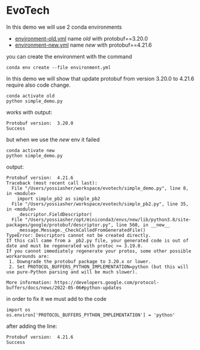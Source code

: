 # EvoTech
In this demo we will use 2 conda environments
* [environment-old.yml](environment-old.yml) name *old* with protobuf==3.20.0 
* [environment-new.yml](environment-new.yml) name *new* with protobuf==4.21.6

you can create the environment with the command

`conda env create --file environment.yml`

In this demo we will show that update protobuf from version 3.20.0 to 4.21.6 require also code change.

```
conda activate old
python simple_demo.py
```
works with output:
```
Protobuf version:  3.20.0
Success
```
but when we use the *new* env it failed
```
conda activate new
python simple_demo.py
```
output:
```
Protobuf version:  4.21.6
Traceback (most recent call last):
  File "/Users/yossiasher/workspace/evotech/simple_demo.py", line 8, in <module>
    import simple_pb2 as simple_pb2
  File "/Users/yossiasher/workspace/evotech/simple_pb2.py", line 35, in <module>
    _descriptor.FieldDescriptor(
  File "/Users/yossiasher/opt/miniconda3/envs/new/lib/python3.8/site-packages/google/protobuf/descriptor.py", line 560, in __new__
    _message.Message._CheckCalledFromGeneratedFile()
TypeError: Descriptors cannot not be created directly.
If this call came from a _pb2.py file, your generated code is out of date and must be regenerated with protoc >= 3.19.0.
If you cannot immediately regenerate your protos, some other possible workarounds are:
 1. Downgrade the protobuf package to 3.20.x or lower.
 2. Set PROTOCOL_BUFFERS_PYTHON_IMPLEMENTATION=python (but this will use pure-Python parsing and will be much slower).

More information: https://developers.google.com/protocol-buffers/docs/news/2022-05-06#python-updates
```

in order to fix it we must add to the code
```
import os
os.environ['PROTOCOL_BUFFERS_PYTHON_IMPLEMENTATION'] = 'python' 
```
after adding the line:
```
Protobuf version:  4.21.6
Success
```